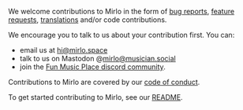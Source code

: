 We welcome contributions to Mirlo in the form of [bug reports](https://github.com/funmusicplace/mirlo/issues), [feature requests](https://github.com/funmusicplace/mirlo/discussions/categories/ideas), [translations](https://github.com/funmusicplace/mirlo/blob/main/docs/Translation.md) and/or code contributions.

We encourage you to talk to us about your contribution first. You can:

- email us at hi@mirlo.space
- talk to us on Mastodon @mirlo@musician.social
- join the [Fun Music Place discord community](https://discord.gg/VjKq26raKX).

Contributions to Mirlo are covered by our [code of conduct](/CODE_OF_CONDUCT.MD).

To get started contributing to Mirlo, see our [README](/README.md).
